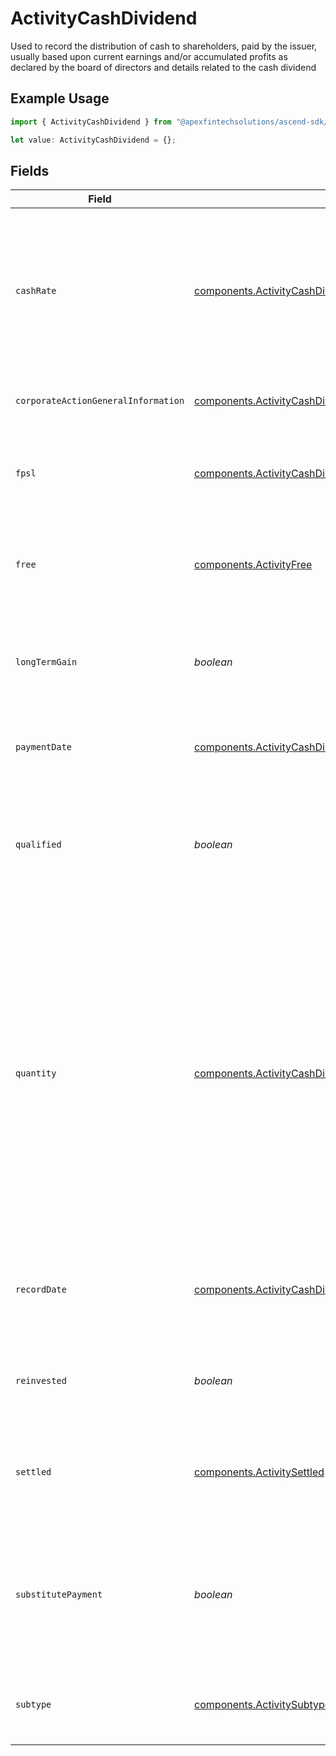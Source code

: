 # ActivityCashDividend

Used to record the distribution of cash to shareholders, paid by the issuer, usually based upon current earnings and/or accumulated profits as declared by the board of directors and details related to the cash dividend

## Example Usage

```typescript
import { ActivityCashDividend } from "@apexfintechsolutions/ascend-sdk/models/components";

let value: ActivityCashDividend = {};
```

## Fields

| Field                                                                                                                                                                                                                                                                | Type                                                                                                                                                                                                                                                                 | Required                                                                                                                                                                                                                                                             | Description                                                                                                                                                                                                                                                          | Example                                                                                                                                                                                                                                                              |
| -------------------------------------------------------------------------------------------------------------------------------------------------------------------------------------------------------------------------------------------------------------------- | -------------------------------------------------------------------------------------------------------------------------------------------------------------------------------------------------------------------------------------------------------------------- | -------------------------------------------------------------------------------------------------------------------------------------------------------------------------------------------------------------------------------------------------------------------- | -------------------------------------------------------------------------------------------------------------------------------------------------------------------------------------------------------------------------------------------------------------------- | -------------------------------------------------------------------------------------------------------------------------------------------------------------------------------------------------------------------------------------------------------------------- |
| `cashRate`                                                                                                                                                                                                                                                           | [components.ActivityCashDividendCashRate](../../models/components/activitycashdividendcashrate.md)                                                                                                                                                                   | :heavy_minus_sign:                                                                                                                                                                                                                                                   | The rate (raw value, not a percentage, example: 50% will be .5 in this field) at which cash will be disbursed to the shareholder                                                                                                                                     | {<br/>"value": "0.25"<br/>}                                                                                                                                                                                                                                          |
| `corporateActionGeneralInformation`                                                                                                                                                                                                                                  | [components.ActivityCashDividendCorporateActionGeneralInformation](../../models/components/activitycashdividendcorporateactiongeneralinformation.md)                                                                                                                 | :heavy_minus_sign:                                                                                                                                                                                                                                                   | Common fields for corporate actions                                                                                                                                                                                                                                  |                                                                                                                                                                                                                                                                      |
| `fpsl`                                                                                                                                                                                                                                                               | [components.ActivityCashDividendFpsl](../../models/components/activitycashdividendfpsl.md)                                                                                                                                                                           | :heavy_minus_sign:                                                                                                                                                                                                                                                   | Number of shares loaned out via the FPSL program on record_date                                                                                                                                                                                                      | {<br/>"value": "0.25"<br/>}                                                                                                                                                                                                                                          |
| `free`                                                                                                                                                                                                                                                               | [components.ActivityFree](../../models/components/activityfree.md)                                                                                                                                                                                                   | :heavy_minus_sign:                                                                                                                                                                                                                                                   | Number of shares not loaned out via the FPSL program on record_date                                                                                                                                                                                                  | {<br/>"value": "0.25"<br/>}                                                                                                                                                                                                                                          |
| `longTermGain`                                                                                                                                                                                                                                                       | *boolean*                                                                                                                                                                                                                                                            | :heavy_minus_sign:                                                                                                                                                                                                                                                   | Can indicate the capital gain is eligible for preferential tax treatment                                                                                                                                                                                             | false                                                                                                                                                                                                                                                                |
| `paymentDate`                                                                                                                                                                                                                                                        | [components.ActivityCashDividendPaymentDate](../../models/components/activitycashdividendpaymentdate.md)                                                                                                                                                             | :heavy_minus_sign:                                                                                                                                                                                                                                                   | The anticipated payment date at the depository                                                                                                                                                                                                                       | {<br/>"day": 14,<br/>"month": 5,<br/>"year": 2024<br/>}                                                                                                                                                                                                              |
| `qualified`                                                                                                                                                                                                                                                          | *boolean*                                                                                                                                                                                                                                                            | :heavy_minus_sign:                                                                                                                                                                                                                                                   | If populated, can indicates whether the transaction may be taxed at a preferential rate                                                                                                                                                                              | false                                                                                                                                                                                                                                                                |
| `quantity`                                                                                                                                                                                                                                                           | [components.ActivityCashDividendQuantity](../../models/components/activitycashdividendquantity.md)                                                                                                                                                                   | :heavy_minus_sign:                                                                                                                                                                                                                                                   | When ex-date occurs before the record date, quantity will equal the settled date position balance on the position date of the event When ex-date occurs after the record date, quantity will equal the trade date position balance on the position date of the event | {<br/>"value": "0.25"<br/>}                                                                                                                                                                                                                                          |
| `recordDate`                                                                                                                                                                                                                                                         | [components.ActivityCashDividendRecordDate](../../models/components/activitycashdividendrecorddate.md)                                                                                                                                                               | :heavy_minus_sign:                                                                                                                                                                                                                                                   | The date on which positions are recorded in order to calculate entitlement                                                                                                                                                                                           | {<br/>"day": 14,<br/>"month": 5,<br/>"year": 2024<br/>}                                                                                                                                                                                                              |
| `reinvested`                                                                                                                                                                                                                                                         | *boolean*                                                                                                                                                                                                                                                            | :heavy_minus_sign:                                                                                                                                                                                                                                                   | Indicates whether the cash dividend was reinvested                                                                                                                                                                                                                   | false                                                                                                                                                                                                                                                                |
| `settled`                                                                                                                                                                                                                                                            | [components.ActivitySettled](../../models/components/activitysettled.md)                                                                                                                                                                                             | :heavy_minus_sign:                                                                                                                                                                                                                                                   | The accounts settled position for which the corporate action was paid                                                                                                                                                                                                | {<br/>"value": "0.25"<br/>}                                                                                                                                                                                                                                          |
| `substitutePayment`                                                                                                                                                                                                                                                  | *boolean*                                                                                                                                                                                                                                                            | :heavy_minus_sign:                                                                                                                                                                                                                                                   | Indicates that this portion of the dividend was paid on a position that is currently loaned out                                                                                                                                                                      | false                                                                                                                                                                                                                                                                |
| `subtype`                                                                                                                                                                                                                                                            | [components.ActivitySubtype](../../models/components/activitysubtype.md)                                                                                                                                                                                             | :heavy_minus_sign:                                                                                                                                                                                                                                                   | The subtype for the corporate action event                                                                                                                                                                                                                           | LIQUIDATION                                                                                                                                                                                                                                                          |